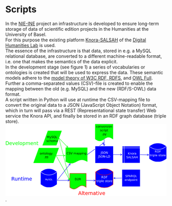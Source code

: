 # Scripts
In the [NIE-INE](http://www.fee.unibas.ch/nie_ine.html) project an infrastructure is developed to ensure long-term storage of data of scientific edition projects in the Humanities at the University of Basel.  
For this purpose the existing platform [Knora-SALSAH](https://github.com/dhlab-basel/Knora) of the [Digital Humanities Lab](https://github.com/dhlab-basel) is used.  
The essence of the infrastructure is that data, stored in e.g. a MySQL relational database, are converted to a different machine-readable format, i.e. one that makes the semantics of the data explicit.  
In the development stage (see figure 1) a series of vocabularies or ontologies is created that will be used to express the data. These semantic models adhere to the [model theory of W3C RDF, RDFS](https://www.w3.org/TR/2002/WD-rdf-mt-20020429/), and [OWL Full](https://www.w3.org/TR/owl-semantics/).  
Further a comma-separated values (CSV)-file is created to enable the mapping between the old (e.g. MySQL) and the new (RDF/S-OWL) data format.  
A script written in Python will use at runtime the CSV-mapping file to convert the original data to a JSON (JavaScript Object Notation) format, which in turn will pass via a REST (Representational state transfer) Web service the Knora API, and finally be stored in an RDF graph database (triple store).  
![figure](https://github.com/nie-ine/Scripts/blob/master/MySQL-migration.png).
